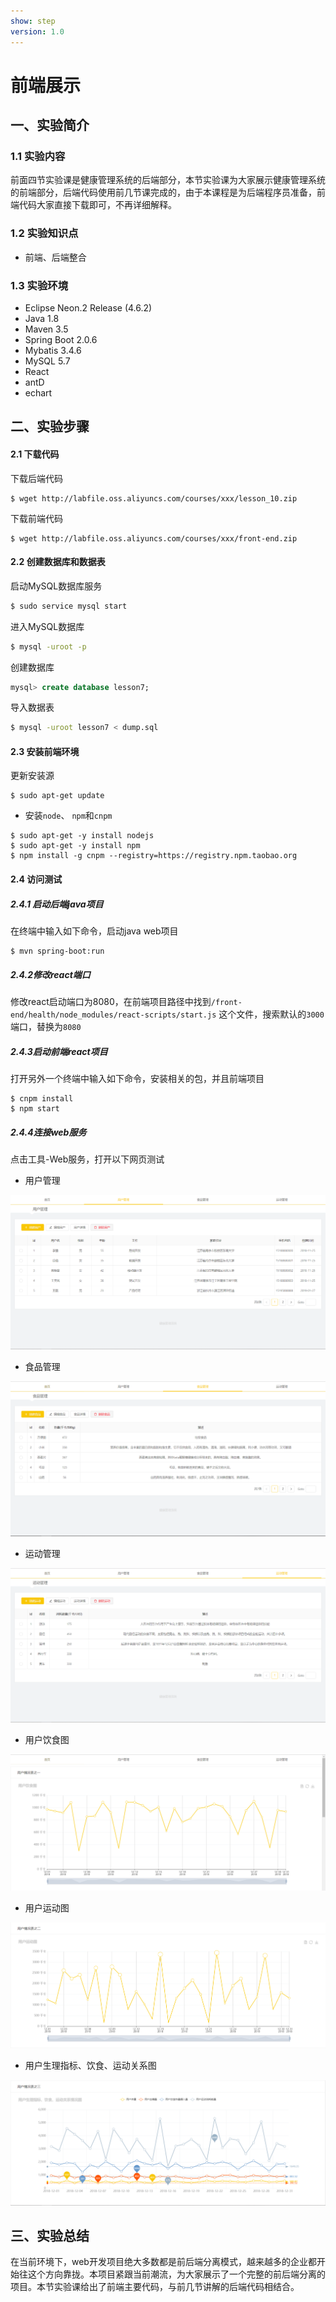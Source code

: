 ```yaml
---
show: step
version: 1.0
---
```


# 前端展示

##  一、实验简介

### 1.1 实验内容
​	前面四节实验课是健康管理系统的后端部分，本节实验课为大家展示健康管理系统的前端部分，后端代码使用前几节课完成的，由于本课程是为后端程序员准备，前端代码大家直接下载即可，不再详细解释。

### 1.2 实验知识点

- 前端、后端整合

### 1.3 实验环境

- Eclipse Neon.2 Release (4.6.2)
- Java 1.8
- Maven 3.5
- Spring Boot 2.0.6
- Mybatis 3.4.6
- MySQL 5.7
- React
- antD
- echart

## 二、实验步骤

#### 2.1 下载代码

下载后端代码

```shell
$ wget http://labfile.oss.aliyuncs.com/courses/xxx/lesson_10.zip
```

下载前端代码

```shell
$ wget http://labfile.oss.aliyuncs.com/courses/xxx/front-end.zip
```



#### 2.2 创建数据库和数据表

启动MySQL数据库服务

```sh
$ sudo service mysql start
```

进入MySQL数据库

```sh
$ mysql -uroot -p
```

创建数据库

```sql
mysql> create database lesson7; 
```

导入数据表

```sh
$ mysql -uroot lesson7 < dump.sql
```



#### 2.3 安装前端环境

更新安装源

```shell
$ sudo apt-get update
```



- 安装`node`、 `npm`和`cnpm`

```shell
$ sudo apt-get -y install nodejs
$ sudo apt-get -y install npm
$ npm install -g cnpm --registry=https://registry.npm.taobao.org
```



#### 2.4 访问测试

##### 2.4.1 启动后端java项目

在终端中输入如下命令，启动java web项目

```shell
$ mvn spring-boot:run
```

##### 2.4.2修改react端口

修改react启动端口为8080，在前端项目路径中找到`/front-end/health/node_modules/react-scripts/start.js` 这个文件，搜索默认的`3000`端口，替换为`8080`

##### 2.4.3启动前端react项目

打开另外一个终端中输入如下命令，安装相关的包，并且前端项目

```shell
$ cnpm install
$ npm start
```

##### 2.4.4连接web服务

点击工具-Web服务，打开以下网页测试

- 用户管理

![](./pic/2-4-1.PNG)

- 食品管理

![](./pic/2-4-2.PNG)

- 运动管理

![](./pic/2-4-3.PNG)

- 用户饮食图

![](./pic/2-4-4.PNG)

- 用户运动图

![](./pic/2-4-5.PNG)

- 用户生理指标、饮食、运动关系图

![](./pic/2-4-6.PNG)


## 三、实验总结

​	在当前环境下，web开发项目绝大多数都是前后端分离模式，越来越多的企业都开始往这个方向靠拢。本项目紧跟当前潮流，为大家展示了一个完整的前后端分离的项目。本节实验课给出了前端主要代码，与前几节讲解的后端代码相结合。